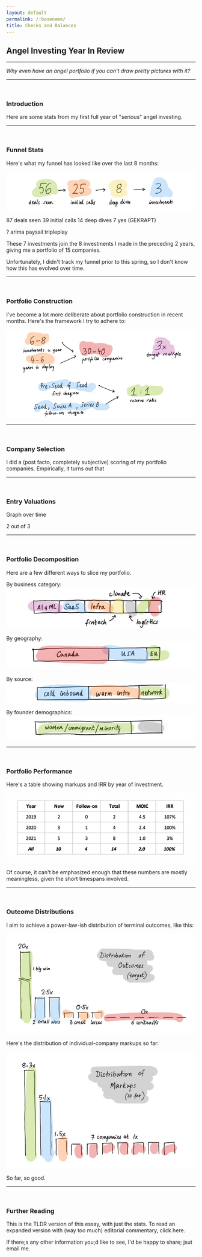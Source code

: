 ```yaml
---
layout: default
permalink: /:basename/
title: Checks and Balances
---
```


## Angel Investing Year In Review

----

*Why even have an angel portfolio if you can't draw pretty pictures with it?*

----

<br/>

### Introduction

Here are some stats from my first full year of "serious" angel investing.  

----
<br/>


### Funnel Stats

Here's what my funnel has looked like over the last 8 months:

<img src="/assets/img/funnel-stats.jpg" class="image">


87 deals seen
39 initial calls
14 deep dives
7 yes (GEKRAPT) 


? arima paysail tripleplay

These 7 investments join the 8 investments I made in the preceding 2 years, giving me a portfolio of 15 companies. 

Unfortunately, I didn't track my funnel prior to this spring, so I don't know how this has evolved over time. 


----
<br/>

### Portfolio Construction

I've become a lot more deliberate about portfolio construction in recent months.  Here's the framework I try to adhere to:

<img src="/assets/img/portfolio-parameters.jpg" class="image">


----
<br/>

### Company Selection

I did a (post facto, completely subjective) scoring of my portfolio companies.  Empirically, it turns out that






----
<br/>

### Entry Valuations


Graph over time

2 out of 3



----
<br/>


### Portfolio Decomposition

Here are a few different ways to slice my portfolio.

By business category:
<img src="/assets/img/slice-category.jpg" class="image3">

By geography:
<img src="/assets/img/slice-geography.jpg" class="image3">

By source:
<img src="/assets/img/slice-channel.jpg" class="image3">

By founder demographics:
<img src="/assets/img/slice-founders.jpg" class="image3">


----
<br/>



### Portfolio Performance

Here's a table showing markups and IRR by year of investment.  

<img src="/assets/img/irr-table.png" class="image">



Of course, it can't be emphasized enough that these numbers are mostly meaningless, given the short timespans involved. 


----
<br/>

### Outcome Distributions

I aim to achieve a power-law-ish distribution of terminal outcomes, like this: 

<img src="/assets/img/distribution-outcomes.jpg" class="image">

Here's the distribution of individual-company markups so far:

<img src="/assets/img/distribution-markups.jpg" class="image">

So far, so good.


----
<br/>

### Further Reading

This is the TLDR version of this essay, with just the stats.  To read an expanded version with (way too much) editorial commentary, click here.  

If there;s any other information you;d like to see, I'd be happy to share; jsut email me. 


